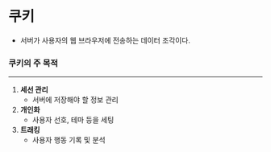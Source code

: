 # 쿠키

- 서버가 사용자의 웹 브라우저에 전송하는 데이터 조각이다.

### 쿠키의 주 목적

---

1. **세선 관리**
   - 서버에 저장해야 할 정보 관리
2. **개인화**
   - 사용자 선호, 테마 등을 세팅
3. **트래킹**
   - 사용자 행동 기록 및 분석
